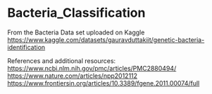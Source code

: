 # Bacteria_Classification

From the Bacteria Data set uploaded on Kaggle 
https://www.kaggle.com/datasets/gauravduttakiit/genetic-bacteria-identification 


References and additional resources: 
https://www.ncbi.nlm.nih.gov/pmc/articles/PMC2880494/ 
https://www.nature.com/articles/npp2012112
https://www.frontiersin.org/articles/10.3389/fgene.2011.00074/full
